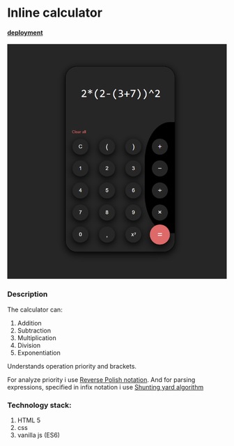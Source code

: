 # Inline calculator
#### [deployment](https://daniil-khlyvniuk.github.io/inline-calculator/)
![](img/screenshot.png)

### Description
The calculator can:
1. Addition
2. Subtraction
3. Multiplication
4. Division
5. Exponentiation

Understands operation priority and brackets.

For analyze priority i use [Reverse Polish notation](https://en.wikipedia.org/wiki/Reverse_Polish_notation).
And for parsing expressions, specified in infix notation i use [Shunting yard algorithm](https://en.wikipedia.org/wiki/Shunting_yard_algorithm)

### Technology stack:
1. HTML 5 
2. css
3. vanilla js (ES6)
